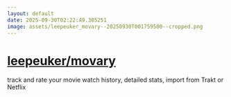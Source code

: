 ```yaml
---
layout: default
date: 2025-09-30T02:22:49.385251
image: assets/leepeuker_movary--20250930T001759500--cropped.png
---
```


# [leepeuker/movary](https://github.com/leepeuker/movary)

track and rate your movie watch history, detailed stats, import from Trakt or Netflix
